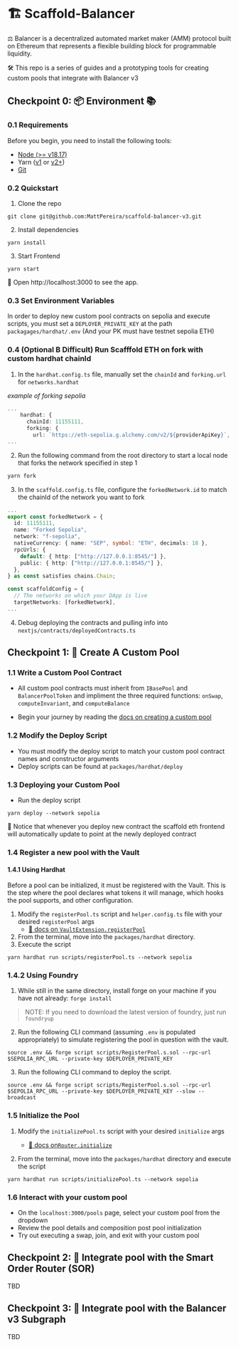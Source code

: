 # 🏗 Scaffold-Balancer

⚖️ Balancer is a decentralized automated market maker (AMM) protocol built on Ethereum that represents a flexible building block for programmable liquidity.

🛠️ This repo is a series of guides and a prototyping tools for creating custom pools that integrate with Balancer v3

## Checkpoint 0: 📦 Environment 📚

### 0.1 Requirements

Before you begin, you need to install the following tools:

- [Node (>= v18.17)](https://nodejs.org/en/download/)
- Yarn ([v1](https://classic.yarnpkg.com/en/docs/install/) or [v2+](https://yarnpkg.com/getting-started/install))
- [Git](https://git-scm.com/downloads)

### 0.2 Quickstart

1. Clone the repo

```
git clone git@github.com:MattPereira/scaffold-balancer-v3.git
```

2. Install dependencies

```
yarn install
```

3. Start Frontend

```
yarn start
```

📱 Open http://localhost:3000 to see the app.

### 0.3 Set Environment Variables

In order to deploy new custom pool contracts on sepolia and execute scripts, you must set a `DEPLOYER_PRIVATE_KEY` at the path `packagages/hardhat/.env` (And your PK must have testnet sepolia ETH)

### 0.4 (Optional B Difficult) Run Scafffold ETH on fork with custom hardhat chainId

1. In the `hardhat.config.ts` file, manually set the `chainId` and `forking.url` for `networks.hardhat`

_example of forking sepolia_

```typescript
...
    hardhat: {
      chainId: 11155111,
      forking: {
        url: `https://eth-sepolia.g.alchemy.com/v2/${providerApiKey}`,
...
```

2. Run the following command from the root directory to start a local node that forks the network specified in step 1

```bash
yarn fork
```

3. In the `scaffold.config.ts` file, configure the `forkedNetwork.id` to match the chainId of the network you want to fork

```typescript
...
export const forkedNetwork = {
  id: 11155111,
  name: "Forked Sepolia",
  network: "f-sepolia",
  nativeCurrency: { name: "SEP", symbol: "ETH", decimals: 18 },
  rpcUrls: {
    default: { http: ["http://127.0.0.1:8545/"] },
    public: { http: ["http://127.0.0.1:8545/"] },
  },
} as const satisfies chains.Chain;

const scaffoldConfig = {
  // The networks on which your DApp is live
  targetNetworks: [forkedNetwork],
...
```

4. Debug deploying the contracts and pulling info into `nextjs/contracts/deployedContracts.ts`

## Checkpoint 1: 🌊 Create A Custom Pool

### 1.1 Write a Custom Pool Contract

- All custom pool contracts must inherit from `IBasePool` and `BalancerPoolToken` and impliment the three required functions: `onSwap`, `computeInvariant`, and `computeBalance`

- Begin your journey by reading the [docs on creating a custom pool](https://docs-v3.balancer.fi/concepts/guides/create-custom-amm-with-novel-invariant.html#build-your-custom-amm)

### 1.2 Modify the Deploy Script

- You must modify the deploy script to match your custom pool contract names and constructor arguments
- Deploy scripts can be found at `packages/hardhat/deploy`

### 1.3 Deploying your Custom Pool

- Run the deploy script

```
yarn deploy --network sepolia
```

👀 Notice that whenever you deploy new contract the scaffold eth frontend will automatically update to point at the newly deployed contract

### 1.4 Register a new pool with the Vault

#### 1.4.1 Using Hardhat

Before a pool can be initialized, it must be registered with the Vault. This is the step where the pool declares what tokens it will manage, which hooks the pool supports, and other configuration.

1. Modify the `registerPool.ts` script and `helper.config.ts` file with your desired `registerPool` args
   - [👀 docs on `VaultExtension.registerPool`](https://docs-v3.balancer.fi/concepts/vault/onchain-api.html#registerpool)
2. From the terminal, move into the `packages/hardhat` directory.
3. Execute the script

```
yarn hardhat run scripts/registerPool.ts --network sepolia
```

### 1.4.2 Using Foundry

<!-- 3. Install any submodules. If you have not installed the submodules, probably because you ran `git clone <repo link>`, you may run into errors when running `forge build` since it is looking for the dependencies for the project. `git submodule update --init --recursive` can be used if you clone the repo without installing the submodules. -->

1. While still in the same directory, install forge on your machine if you have not already: `forge install`

> NOTE: If you need to download the latest version of foundry, just run `foundryup`

2. Run the following CLI command (assuming `.env` is populated appropriately) to simulate registering the pool in question with the vault.

`source .env && forge script scripts/RegisterPool.s.sol --rpc-url $SEPOLIA_RPC_URL --private-key $DEPLOYER_PRIVATE_KEY`

3. Run the following CLI command to deploy the script.

`source .env && forge script scripts/RegisterPool.s.sol --rpc-url $SEPOLIA_RPC_URL --private-key $DEPLOYER_PRIVATE_KEY --slow --broadcast`

### 1.5 Initialize the Pool

1. Modify the `initializePool.ts` script with your desired `initialize` args

   - [👀 docs on`Router.initialize`](https://docs-v3.balancer.fi/concepts/router/overview.html#initialize)

2. From the terminal, move into the `packages/hardhat` directory and execute the script

```
yarn hardhat run scripts/initializePool.ts --network sepolia
```

### 1.6 Interact with your custom pool

- On the `localhost:3000/pools` page, select your custom pool from the dropdown
- Review the pool details and composition post pool initialization
- Try out executing a swap, join, and exit with your custom pool

## Checkpoint 2: 🧭 Integrate pool with the Smart Order Router (SOR)

TBD

## Checkpoint 3: 📡 Integrate pool with the Balancer v3 Subgraph

TBD

